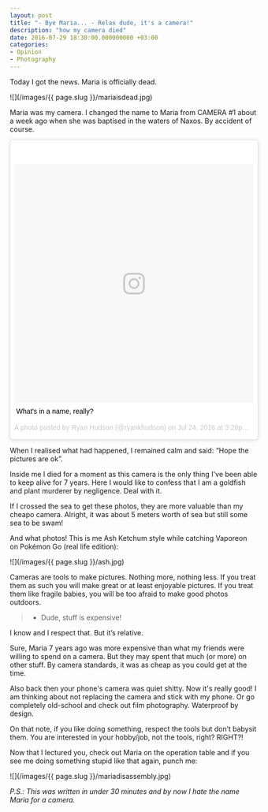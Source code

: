 ```yaml
---
layout: post
title: "- Bye Maria... - Relax dude, it's a camera!"
description: "how my camera died"
date: 2016-07-29 18:30:00.000000000 +03:00
categories:
- Opinion
- Photography
---
```


Today I got the news. Maria is officially dead.

![](/images/{{ page.slug }}/mariaisdead.jpg)

<!--more-->
Maria was my camera. I changed the name to Maria from CAMERA #1 about a week ago when she was baptised in the waters of Naxos. By accident of course.

<blockquote class="instagram-media" data-instgrm-captioned data-instgrm-version="7" style=" background:#FFF; border:0; border-radius:3px; box-shadow:0 0 1px 0 rgba(0,0,0,0.5),0 1px 10px 0 rgba(0,0,0,0.15); margin: 1px; max-width:658px; padding:0; width:99.375%; width:-webkit-calc(100% - 2px); width:calc(100% - 2px);"><div style="padding:8px;"> <div style=" background:#F8F8F8; line-height:0; margin-top:40px; padding:50.0% 0; text-align:center; width:100%;"> <div style=" background:url(data:image/png;base64,iVBORw0KGgoAAAANSUhEUgAAACwAAAAsCAMAAAApWqozAAAABGdBTUEAALGPC/xhBQAAAAFzUkdCAK7OHOkAAAAMUExURczMzPf399fX1+bm5mzY9AMAAADiSURBVDjLvZXbEsMgCES5/P8/t9FuRVCRmU73JWlzosgSIIZURCjo/ad+EQJJB4Hv8BFt+IDpQoCx1wjOSBFhh2XssxEIYn3ulI/6MNReE07UIWJEv8UEOWDS88LY97kqyTliJKKtuYBbruAyVh5wOHiXmpi5we58Ek028czwyuQdLKPG1Bkb4NnM+VeAnfHqn1k4+GPT6uGQcvu2h2OVuIf/gWUFyy8OWEpdyZSa3aVCqpVoVvzZZ2VTnn2wU8qzVjDDetO90GSy9mVLqtgYSy231MxrY6I2gGqjrTY0L8fxCxfCBbhWrsYYAAAAAElFTkSuQmCC); display:block; height:44px; margin:0 auto -44px; position:relative; top:-22px; width:44px;"></div></div> <p style=" margin:8px 0 0 0; padding:0 4px;"> <a href="https://www.instagram.com/p/BIQs-t5j8OL/" style=" color:#000; font-family:Arial,sans-serif; font-size:14px; font-style:normal; font-weight:normal; line-height:17px; text-decoration:none; word-wrap:break-word;" target="_blank">What&#39;s in a name, really?</a></p> <p style=" color:#c9c8cd; font-family:Arial,sans-serif; font-size:14px; line-height:17px; margin-bottom:0; margin-top:8px; overflow:hidden; padding:8px 0 7px; text-align:center; text-overflow:ellipsis; white-space:nowrap;">A photo posted by Ryan Hudson (@ryankhudson) on <time style=" font-family:Arial,sans-serif; font-size:14px; line-height:17px;" datetime="2016-07-24T22:28:17+00:00">Jul 24, 2016 at 3:28pm PDT</time></p></div></blockquote> <script async defer src="//platform.instagram.com/en_US/embeds.js"></script>

When I realised what had happened, I remained calm and said: “Hope the pictures are ok”.

Inside me I died for a moment as this camera is the only thing I've been able to keep alive for 7 years. Here I would like to confess that I am a goldfish and plant murderer by negligence. Deal with it.

If I crossed the sea to get these photos, they are more valuable than my cheapo camera. Alright, it was about 5 meters worth of sea but still some sea to be swam!

And what photos! This is me Ash Ketchum style while catching Vaporeon on Pokémon Go (real life edition):

![](/images/{{ page.slug }}/ash.jpg)

Cameras are tools to make pictures. Nothing more, nothing less. If you treat them as such you will make great or at least enjoyable pictures. If you treat them like fragile babies, you will be too afraid to make good photos outdoors.

> - Dude, stuff is expensive!

I know and I respect that. But it’s relative.

Sure, Maria 7 years ago was more expensive than what my friends were willing to spend on a camera. But they may spent that much (or more) on other stuff. By camera standards, it was as cheap as you could get at the time.

Also back then your phone's camera was quiet shitty. Now it's really good! I am thinking about not replacing the camera and stick with my phone. Or go completely old-school and check out film photography. Waterproof by design.

On that note, if you like doing something, respect the tools but don’t babysit them. You are interested in your hobby/job, not the tools, right? RIGHT?!

Now that I lectured you, check out Maria on the operation table and if you see me doing something stupid like that again, punch me:

![](/images/{{ page.slug }}/mariadisassembly.jpg)


_P.S.: This was written in under 30 minutes and by now I hate the name Maria for a camera._

